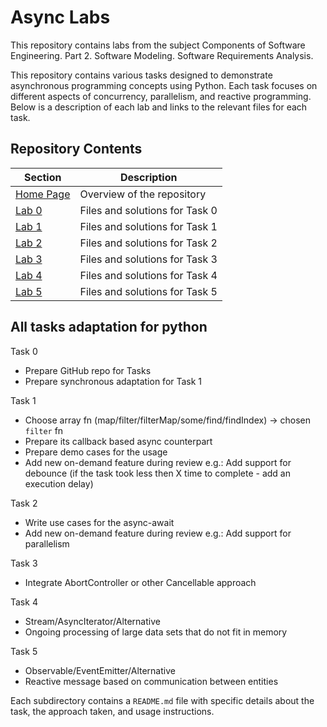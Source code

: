 # Async Labs

This repository contains labs from the subject Components of Software Engineering. Part 2. Software Modeling. Software Requirements Analysis.

This repository contains various tasks designed to demonstrate asynchronous programming concepts using Python. Each task focuses on different aspects of concurrency, parallelism, and reactive programming. Below is a description of each lab and links to the relevant files for each task.

## Repository Contents

| Section           | Description                    |
|-------------------|--------------------------------|
| [Home Page](../)  | Overview of the repository     |
| [Lab 0](../lab0/) | Files and solutions for Task 0 |
| [Lab 1](../lab1/) | Files and solutions for Task 1 |
| [Lab 2](../lab2/) | Files and solutions for Task 2 |
| [Lab 3](../lab3/) | Files and solutions for Task 3 |
| [Lab 4](../lab4/) | Files and solutions for Task 4 |
| [Lab 5](../lab5/) | Files and solutions for Task 5 |


## All tasks adaptation for python

  Task 0
  * Prepare GitHub repo for Tasks
  * Prepare synchronous adaptation for Task 1

  Task 1
  * Choose array fn (map/filter/filterMap/some/find/findIndex) -> chosen ```filter``` fn 
  * Prepare its callback based async counterpart
  * Prepare demo cases for the usage
  * Add new on-demand feature during review e.g.: Add support for debounce (if the task took less then X time to
    complete - add an execution delay)

  Task 2
  * Write use cases for the async-await
  * Add new on-demand feature during review
    e.g.: Add support for parallelism

  Task 3
  * Integrate AbortController or other Cancellable approach

  Task 4 
  * Stream/AsyncIterator/Alternative
  * Ongoing processing of large data sets that do not fit in memory

  Task 5 
  * Observable/EventEmitter/Alternative
  * Reactive message based on communication between entities

Each subdirectory contains a `README.md` file with specific details about the task, the approach taken, and usage instructions.
